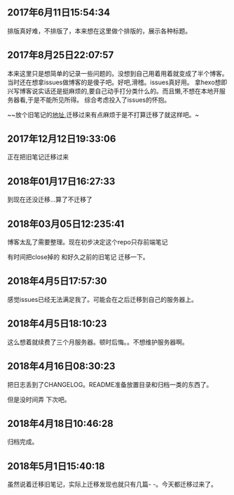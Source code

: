## 2017年6月11日15:54:34

排版真好难，不排版了，本来想在这里做个排版的，展示各种标题。

## 2017年8月25日22:07:57

本来这里只是想简单的记录一些问题的。没想到自己用着用着就变成了半个博客。
当时还在想拿issues做博客的是傻子吧。好吧,滑稽。issues真好用。
拿hexo想即兴写博客说实话还是挺麻烦的,要自己动手打分类什么的。而且懒,不想在本地开服务器看,于是不能所见所得。
综合考虑投入了issues的怀抱。

~~放个旧笔记的[地址](https://nbsaw.github.io/mynote),迁移过来有点麻烦于是不打算迁移了就这样吧。~

## 2017年12月12日19:33:06

正在把旧笔记迁移过来

## 2018年01月17日16:27:33

到现在还没迁移...算了不迁移了

## 2018年03月05日12:235:41

博客太乱了需要整理。现在初步决定这个repo只存前端笔记

有时间把close掉的 和好久之前的旧笔记 迁移一下。

## 2018年4月5日17:57:30

感觉issues已经无法满足我了。可能会在之后迁移到自己的服务器上。

## 2018年4月5日18:10:23

这么想着就续费了三个月服务器。顿时后悔。。不想维护服务器啊。

## 2018年4月16日08:30:23

把日志丢到了CHANGELOG。README准备放置目录和归档一类的东西了。

但是没时间弄 下次吧。

## 2018年4月18日10:46:28

归档完成。

## 2018年5月1日15:40:18

虽然说着迁移旧笔记，实际上迁移发现也就只有几篇- -。今天都迁移过来了。
